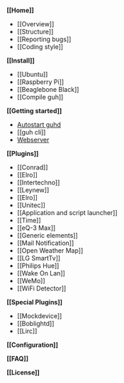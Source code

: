 **[[Home]]**
* [[Overview]]
* [[Structure]]
* [[Reporting bugs]]
* [[Coding style]]

**[[Install]]**
* [[Ubuntu]]
* [[Raspberry Pi]]
* [[Beaglebone Black]]
* [[Compile guh]]

**[[Getting started]]**
* [Autostart guhd](https://github.com/guh/guh/wiki/Getting-started#autostart-guhd)
* [[guh cli]]
* [Webserver](https://github.com/guh/guh/wiki/Getting-started#guh-webserver)

**[[Plugins]]**
* [[Conrad]]
* [[Elro]]
* [[Intertechno]]
* [[Leynew]]
* [[Elro]]
* [[Unitec]]
* [[Application and script launcher]]
* [[Time]]
* [[eQ-3 Max]]
* [[Generic elements]]
* [[Mail Notification]]
* [[Open Weather Map]]
* [[LG SmartTv]]
* [[Philips Hue]]
* [[Wake On Lan]]
* [[WeMo]]
* [[WiFi Detector]]

**[[Special Plugins]]**
* [[Mockdevice]]
* [[Boblightd]]
* [[Lirc]]
    
**[[Configuration]]**

**[[FAQ]]**

**[[License]]**
